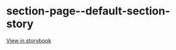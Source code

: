 # section-page--default-section-story

[View in storybook](https://raw.githack.com/Independent-Digital-News-and-Media-Ltd/indy100-pwamp-sb/PR-343-sb/index.html?path=/story/section-page--default-section-story)